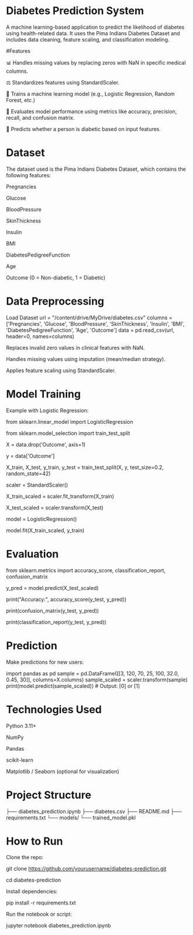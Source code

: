 # Diabetes Prediction System

A machine learning-based application to predict the likelihood of diabetes using health-related data. It uses the Pima Indians Diabetes Dataset and includes data cleaning, feature scaling, and classification modeling.

#Features

📊 Handles missing values by replacing zeros with NaN in specific medical columns.

⚖️ Standardizes features using StandardScaler.

🤖 Trains a machine learning model (e.g., Logistic Regression, Random Forest, etc.)

🧪 Evaluates model performance using metrics like accuracy, precision, recall, and confusion matrix.

🧮 Predicts whether a person is diabetic based on input features.

# Dataset

The dataset used is the Pima Indians Diabetes Dataset, which contains the following features:

Pregnancies

Glucose

BloodPressure

SkinThickness

Insulin

BMI

DiabetesPedigreeFunction

Age

Outcome (0 = Non-diabetic, 1 = Diabetic)

# Data Preprocessing

Load Dataset
url = "/content/drive/MyDrive/diabetes.csv"
columns = ['Pregnancies', 'Glucose', 'BloodPressure', 'SkinThickness', 'Insulin',
           'BMI', 'DiabetesPedigreeFunction', 'Age', 'Outcome']
data = pd.read_csv(url, header=0, names=columns)

Replaces invalid zero values in clinical features with NaN.

Handles missing values using imputation (mean/median strategy).

Applies feature scaling using StandardScaler.

# Model Training
Example with Logistic Regression:
 
 from sklearn.linear_model import LogisticRegression
 
 from sklearn.model_selection import train_test_split

 X = data.drop('Outcome', axis=1)

y = data['Outcome']

X_train, X_test, y_train, y_test = train_test_split(X, y, test_size=0.2, random_state=42)

scaler = StandardScaler()

X_train_scaled = scaler.fit_transform(X_train)

X_test_scaled = scaler.transform(X_test)

model = LogisticRegression()

model.fit(X_train_scaled, y_train)

# Evaluation

from sklearn.metrics import accuracy_score, classification_report, confusion_matrix

y_pred = model.predict(X_test_scaled)

print("Accuracy:", accuracy_score(y_test, y_pred))

print(confusion_matrix(y_test, y_pred))

print(classification_report(y_test, y_pred))

# Prediction

Make predictions for new users:

import pandas as pd
sample = pd.DataFrame([[3, 120, 70, 25, 100, 32.0, 0.45, 30]], columns=X.columns)
sample_scaled = scaler.transform(sample)
print(model.predict(sample_scaled))  # Output: [0] or [1]

# Technologies Used
Python 3.11+

NumPy

Pandas

scikit-learn

Matplotlib / Seaborn (optional for visualization)

# Project Structure
├── diabetes_prediction.ipynb
├── diabetes.csv
├── README.md
├── requirements.txt
└── models/
    └── trained_model.pkl

# How to Run

Clone the repo:

git clone https://github.com/yourusername/diabetes-prediction.git

cd diabetes-prediction

Install dependencies:

pip install -r requirements.txt

Run the notebook or script:

jupyter notebook diabetes_prediction.ipynb
